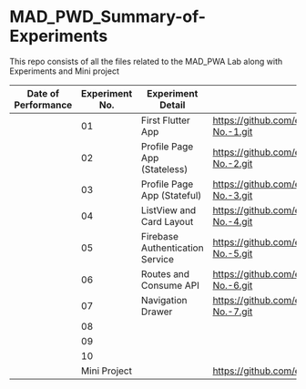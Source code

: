 # MAD_PWD_Summary-of-Experiments

This repo consists of all the files related to the MAD_PWA Lab along with Experiments and Mini project

| Date of Performance| Experiment No.  | Experiment Detail | Github URL |
|------| ------------- | ------------- | ------------- |
|      |  01  |  First Flutter App  |https://github.com/ericadsouxa/MAD_PWA-Expt-No.-1.git   |
|      |  02  | Profile Page App (Stateless)  |https://github.com/ericadsouxa/MAD_PWA-Expt-No.-2.git  |
|      |  03  | Profile Page App (Stateful) |https://github.com/ericadsouxa/MAD_PWA-Expt-No.-3.git  |
|      |  04  | ListView and Card Layout  |https://github.com/ericadsouxa/MAD_PWA-Expt-No.-4.git |
|      |  05  | Firebase Authentication Service  |https://github.com/ericadsouxa/MAD_PWA-Expt-No.-5.git |
|      |  06  |  Routes and Consume API  |https://github.com/ericadsouxa/MAD_PWA-Expt-No.-6.git  |
|      |  07  | Navigation Drawer  |https://github.com/ericadsouxa/MAD_PWA-Expt-No.-7.git |
|      |  08  |  |  |
|      |  09  |  |  |
|      |  10  |  |  |
|      | Mini Project  |   |https://github.com/ericadsouxa/MAD_PWD_Miniproject.git |
